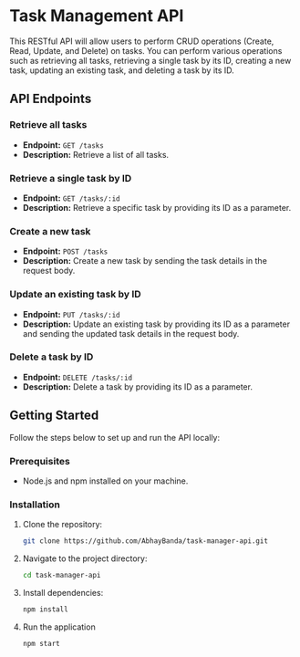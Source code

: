 # Task Management API

This RESTful API will allow users to perform CRUD operations (Create, Read, Update, and Delete) on tasks. You can perform various operations such as retrieving all tasks, retrieving a single task by its ID, creating a new task, updating an existing task, and deleting a task by its ID.

## API Endpoints

### Retrieve all tasks

- **Endpoint:** `GET /tasks`
- **Description:** Retrieve a list of all tasks.

### Retrieve a single task by ID

- **Endpoint:** `GET /tasks/:id`
- **Description:** Retrieve a specific task by providing its ID as a parameter.

### Create a new task

- **Endpoint:** `POST /tasks`
- **Description:** Create a new task by sending the task details in the request body.

### Update an existing task by ID

- **Endpoint:** `PUT /tasks/:id`
- **Description:** Update an existing task by providing its ID as a parameter and sending the updated task details in the request body.

### Delete a task by ID

- **Endpoint:** `DELETE /tasks/:id`
- **Description:** Delete a task by providing its ID as a parameter.

## Getting Started

Follow the steps below to set up and run the API locally:

### Prerequisites

- Node.js and npm installed on your machine.

### Installation

1. Clone the repository:

   ```bash
   git clone https://github.com/AbhayBanda/task-manager-api.git
   ```

2. Navigate to the project directory:

   ```bash
   cd task-manager-api
   ```

3. Install dependencies:

   ```bash
   npm install
   ```

4. Run the application

   ```bash
   npm start
   ```
